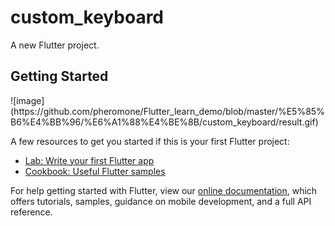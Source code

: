 # custom_keyboard

A new Flutter project.

## Getting Started

<span id = "jump1">
  ![image](https://github.com/pheromone/Flutter_learn_demo/blob/master/%E5%85%B6%E4%BB%96/%E6%A1%88%E4%BE%8B/custom_keyboard/result.gif) <br/>
</span>


A few resources to get you started if this is your first Flutter project:

- [Lab: Write your first Flutter app](https://flutter.dev/docs/get-started/codelab)
- [Cookbook: Useful Flutter samples](https://flutter.dev/docs/cookbook)

For help getting started with Flutter, view our
[online documentation](https://flutter.dev/docs), which offers tutorials,
samples, guidance on mobile development, and a full API reference.

